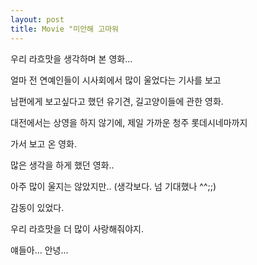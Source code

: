```yaml
---
layout: post
title: Movie "미안해 고마워
---
```


우리 라흐맛을 생각하며 본 영화...

얼마 전 연예인들이 시사회에서 많이 울었다는 기사를 보고

남편에게 보고싶다고 했던 유기견, 길고양이들에 관한 영화.

대전에서는 상영을 하지 않기에, 제일 가까운 청주 롯데시네마까지

가서 보고 온 영화.

많은 생각을 하게 했던 영화..

아주 많이 울지는 않았지만.. (생각보다. 넘 기대했나 ^^;;)

감동이 있었다.

우리 라흐맛을 더 많이 사랑해줘야지.

얘들아... 안녕...

